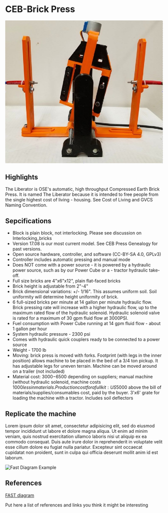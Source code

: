 # CEB-Brick Press
![Dual-Axis-Gimbal-System](/images/001.jpg)
## Highlights
The Liberator is OSE's automatic, high throughput Compressed Earth Brick Press. It is named The Liberator because it is intended to free people from the single highest cost of living - housing. See Cost of Living and GVCS Naming Convention.
## Sepcifications
- Block is plain block, not interlocking. Please see discussion on Interlocking_bricks
- Version 17.08 is our most current model. See CEB Press Genealogy for past versions.
- Open source hardware, controller, and software (CC-BY-SA 4.0, GPLv3)
- Controller includes automatic pressing and manual mode
- Does NOT come with a power source - it is powered by a hydraulic power source, such as by our Power Cube or a - tractor hydraulic take-off.
- Full size bricks are 4"x6"x12", plain flat-faced bricks
- Brick height is adjustable from 2"-4"
- Brick dimensional variations: +/- 1/16". This assumes uniform soil. Soil uniformity will determine height uniformity of brick.
- 6 full-sized bricks per minute at 14 gallon per minute hydraulic flow. Brick pressing rate will increase with a higher hydraulic flow, up to the maximum rated flow of the hydraulic solenoid. Hydraulic solenoid valve is rated for a maximum of 30 gpm fluid flow at 3000PSI.
- Fuel consumption with Power Cube running at 14 gpm fluid flow - about 1 gallon per hour
- System hydraulic pressure - 2300 psi
- Comes with hydraulic quick couplers ready to be connected to a power source
- Weight - 1700 lb
- Moving: brick press is moved with forks. Footprint (with legs in the inner position) allows machine to be placed in the bed of a 3/4 ton pickup. It has adjustable legs for uneven terrain. Machine can be moved around on a trailer (not included)
- Material cost: $3000-$6500 depending on suppliers; manual machine (without hydraulic solenoid, machine costs $1000 less in materials. Production cost for a full kit: US$5000 above the bill of materials/supplies/consumables cost, paid by the buyer.
3'x6' grate for loading the machine with a tractor. Includes soil deflectors

## Replicate the machine
Lorem ipsum dolor sit amet, consectetur adipisicing elit, sed do eiusmod tempor incididunt ut labore et dolore magna aliqua. Ut enim ad minim veniam, quis nostrud exercitation ullamco laboris nisi ut aliquip ex ea commodo consequat. Duis aute irure dolor in reprehenderit in voluptate velit esse cillum dolore eu fugiat nulla pariatur. Excepteur sint occaecat cupidatat non proident, sunt in culpa qui officia deserunt mollit anim id est laborum.

![Fast Diagram Example](http://www.valueanalysis.ca/images/en/FAST_Diagram.JPG)

## References
[FAST diagram](http://www.valueanalysis.ca/fast.php)

Put here a list of references and links you think it might be interesting

